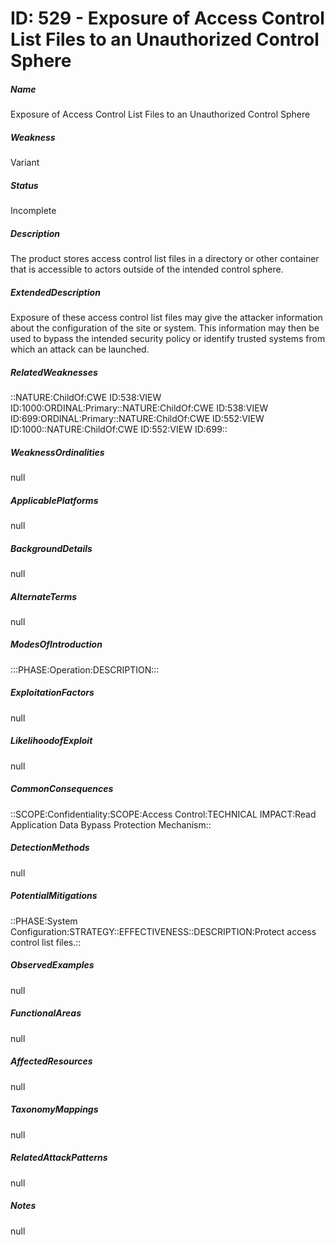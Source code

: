 # ID: 529 - Exposure of Access Control List Files to an Unauthorized Control Sphere
<h5>Name</h5>Exposure of Access Control List Files to an Unauthorized Control Sphere
<h5>Weakness</h5>Variant
<h5>Status</h5>Incomplete
<h5>Description</h5>The product stores access control list files in a directory or other container that is accessible to actors outside of the intended control sphere.
<h5>ExtendedDescription</h5>Exposure of these access control list files may give the attacker information about the configuration of the site or system. This information may then be used to bypass the intended security policy or identify trusted systems from which an attack can be launched.
<h5>RelatedWeaknesses</h5>::NATURE:ChildOf:CWE ID:538:VIEW ID:1000:ORDINAL:Primary::NATURE:ChildOf:CWE ID:538:VIEW ID:699:ORDINAL:Primary::NATURE:ChildOf:CWE ID:552:VIEW ID:1000::NATURE:ChildOf:CWE ID:552:VIEW ID:699::
<h5>WeaknessOrdinalities</h5>null
<h5>ApplicablePlatforms</h5>null
<h5>BackgroundDetails</h5>null
<h5>AlternateTerms</h5>null
<h5>ModesOfIntroduction</h5>:::PHASE:Operation:DESCRIPTION:::
<h5>ExploitationFactors</h5>null
<h5>LikelihoodofExploit</h5>null
<h5>CommonConsequences</h5>::SCOPE:Confidentiality:SCOPE:Access Control:TECHNICAL IMPACT:Read Application Data Bypass Protection Mechanism::
<h5>DetectionMethods</h5>null
<h5>PotentialMitigations</h5>::PHASE:System Configuration:STRATEGY::EFFECTIVENESS::DESCRIPTION:Protect access control list files.::
<h5>ObservedExamples</h5>null
<h5>FunctionalAreas</h5>null
<h5>AffectedResources</h5>null
<h5>TaxonomyMappings</h5>null
<h5>RelatedAttackPatterns</h5>null
<h5>Notes</h5>null

